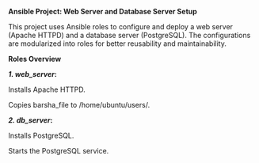 **Ansible Project: Web Server and Database Server Setup**

This project uses Ansible roles to configure and deploy a web server (Apache HTTPD) and a database server (PostgreSQL). The configurations are modularized into roles for better reusability and maintainability.

**Roles Overview**

**_1. web_server_:**

Installs Apache HTTPD.

Copies barsha_file to /home/ubuntu/users/.

**_2. db_server_:**

Installs PostgreSQL.

Starts the PostgreSQL service.


